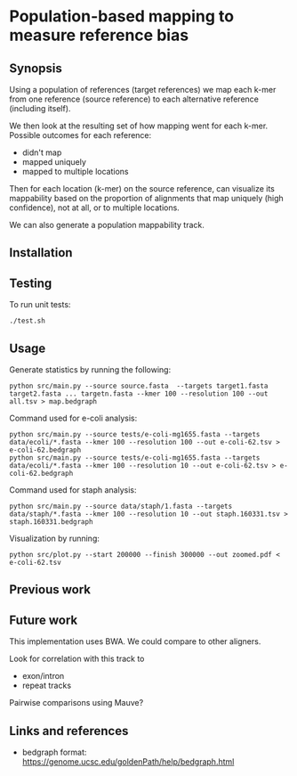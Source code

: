 
# Population-based mapping to measure reference bias

## Synopsis

Using a population of references (target references) we map each k-mer from one reference (source reference) to each alternative reference (including itself).

We then look at the resulting set of how mapping went for each k-mer. Possible outcomes for each reference:
* didn't map
* mapped uniquely
* mapped to multiple locations

Then for each location (k-mer) on the source reference, can visualize its mappability based on the proportion of alignments that map uniquely (high confidence), not at all, or to multiple locations.

We can also generate a population mappability track.

## Installation

## Testing
To run unit tests:
```
./test.sh
```

## Usage

Generate statistics by running the following:
```
python src/main.py --source source.fasta  --targets target1.fasta target2.fasta ... targetn.fasta --kmer 100 --resolution 100 --out all.tsv > map.bedgraph
```

Command used for e-coli analysis:
```
python src/main.py --source tests/e-coli-mg1655.fasta --targets data/ecoli/*.fasta --kmer 100 --resolution 100 --out e-coli-62.tsv > e-coli-62.bedgraph
python src/main.py --source tests/e-coli-mg1655.fasta --targets data/ecoli/*.fasta --kmer 100 --resolution 10 --out e-coli-62.tsv > e-coli-62.bedgraph
```

Command used for staph analysis:
```
python src/main.py --source data/staph/1.fasta --targets data/staph/*.fasta --kmer 100 --resolution 10 --out staph.160331.tsv > staph.160331.bedgraph
```

Visualization by running:
```
python src/plot.py --start 200000 --finish 300000 --out zoomed.pdf < e-coli-62.tsv
```

## Previous work

## Future work

This implementation uses BWA. We could compare to other aligners.

Look for correlation with this track to 
* exon/intron
* repeat tracks

Pairwise comparisons using Mauve?

## Links and references

* bedgraph format: https://genome.ucsc.edu/goldenPath/help/bedgraph.html
